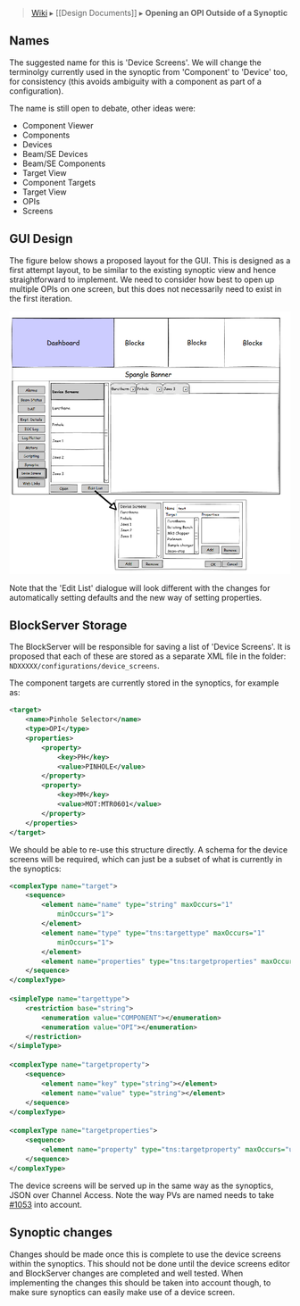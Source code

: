 > [Wiki](Home) ▸ [[Design Documents]] ▸ **Opening an OPI Outside of a Synoptic**

## Names

The suggested name for this is 'Device Screens'. We will change the terminolgy currently used in the synoptic from 'Component' to 'Device' too, for consistency (this avoids ambiguity with a component as part of a configuration).

The name is still open to debate, other ideas were:
* Component Viewer
* Components
* Devices
* Beam/SE Devices
* Beam/SE Components
* Target View
* Component Targets
* Target View
* OPIs
* Screens

## GUI Design

The figure below shows a proposed layout for the GUI. This is designed as a first attempt layout, to be similar to the existing synoptic view and hence straightforward to implement. We need to consider how best to open up multiple OPIs on one screen, but this does not necessarily need to exist in the first iteration.

![OPI View](design_documents/images/Opening-an-OPI-Outside-of-a-Synoptic/IBEX_UI_New_OPI_View.png)

Note that the 'Edit List' dialogue will look different with the changes for automatically setting defaults and the new way of setting properties.

## BlockServer Storage

The BlockServer will be responsible for saving a list of 'Device Screens'. It is proposed that each of these are stored as a separate XML file in the folder: `NDXXXXX/configurations/device_screens`.

The component targets are currently stored in the synoptics, for example as:
```xml
<target>
    <name>Pinhole Selector</name>
    <type>OPI</type>
    <properties>
        <property>
            <key>PH</key>
            <value>PINHOLE</value>
        </property>
        <property>
            <key>MM</key>
            <value>MOT:MTR0601</value>
        </property>
    </properties>
</target>
```

We should be able to re-use this structure directly. A schema for the device screens will be required, which can just be a subset of what is currently in the synoptics:

```xml
<complexType name="target">
    <sequence>
        <element name="name" type="string" maxOccurs="1"
            minOccurs="1">
        </element>
        <element name="type" type="tns:targettype" maxOccurs="1"
            minOccurs="1">
        </element>
        <element name="properties" type="tns:targetproperties" maxOccurs="1" minOccurs="0"></element>
    </sequence>
</complexType>

<simpleType name="targettype">
    <restriction base="string">
        <enumeration value="COMPONENT"></enumeration>
        <enumeration value="OPI"></enumeration>
    </restriction>
</simpleType>

<complexType name="targetproperty">
    <sequence>
        <element name="key" type="string"></element>
        <element name="value" type="string"></element>
    </sequence>
</complexType>

<complexType name="targetproperties">
    <sequence>
        <element name="property" type="tns:targetproperty" maxOccurs="unbounded" minOccurs="0"></element>
    </sequence>
</complexType>

```

The device screens will be served up in the same way as the synoptics, JSON over Channel Access. Note the way PVs are named needs to take [#1053](https://github.com/ISISComputingGroup/IBEX/issues/1053)
into account.

## Synoptic changes

Changes should be made once this is complete to use the device screens within the synoptics. This should not be done until the device screens editor and BlockServer changes are completed and well tested. When implementing the changes this should be taken into account though, to make sure synoptics can easily make use of a device screen.
